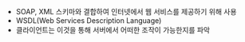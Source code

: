 ﻿- SOAP, XML 스키마와 결합하여 인터넷에서 웹 서비스를 제공하기 위해 사용
- WSDL(Web Services Description Language)
- 클라이언트는 이것을 통해 서버에서 어떠한 조작이 가능한지를 파악
